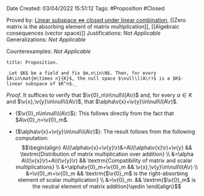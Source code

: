 <br />
<br />

Date Created: 03/04/2022 15:51:12
Tags: #Proposition #Closed

Proved by: [Linear subspace $\Leftrightarrow$ closed under linear combination](Linear%20subspace%20iff%20closed%20under%20linear%20combination.md), [[Zero matrix is the absorbing element of matrix multiplication]], [[Algebraic consequences (vector space)]]
Justifications: _Not Applicable_
Generalizations: _Not Applicable_

Counterexamples: _Not Applicable_

``` ad-Proposition
title: Proposition.

_Let $K$ be a field and fix $m,n\in\N$. Then, for every $A\in\mat{m\times n}{K}$, the null space $\null\l(A\r)$ is a $K$-linear subspace of $K^n$._

```

_Proof_. It suffices to verify that $\v{0}_n\in\null\l(A\r)$ and, for every $\alpha\in K$ and $\v{x},\v{y}\in\null\l(A\r)$, that $\alpha\v{x}+\v{y}\in\null\l(A\r)$.
* ($\v{0}_n\in\null\l(A\r)$): This follows directly from the fact that $A\v{0}_n=\v{0}_m$.

* ($\alpha\v{x}+\v{y}\in\null\l(A\r)$): The result follows from the following computation:
$$\begin{align}
    A\l(\alpha\v{x}+\v{y}\r)&=A\l(\alpha\v{x}\r)+\v{y} && \textrm{Distribution of matrix multiplication over addition} \\
    &=\alpha A\l(\v{x}\r)+A\l(\v{y}\r) && \textrm{Compatibility of matrix and scalar multiplications} \\
    &=\alpha\v{0}_m+\v{0}_m && \v{x},\v{y}\in\null\l(A\r) \\
    &=\v{0}_m+\v{0}_m && \textrm{$\v{0}_m$ is the right-absorbing element of scalar multiplication} \\
    &=\v{0}_m. && \textrm{$\v{0}_m$ is the neutral element of matrix addition}\qedin
\end{align}$$
